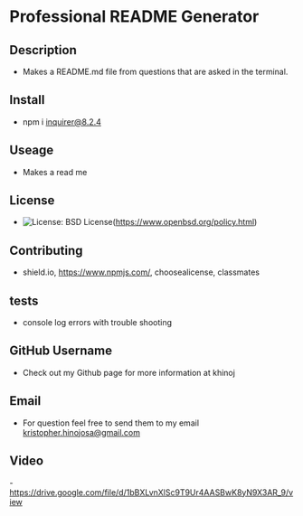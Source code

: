 # Professional README Generator

  ## Description
   - Makes a README.md file from questions that are asked in the terminal.

   ## Install
   - npm i inquirer@8.2.4

   ## Useage
   - Makes a read me

   ## License

   - ![License: BSD License](https://img.shields.io/badge/License-BSD-blueviolet.svg)(https://www.openbsd.org/policy.html)

   ## Contributing
   - shield.io, https://www.npmjs.com/, choosealicense, classmates

   ## tests

   - console log errors with trouble shooting

   ## GitHub Username

   - Check out my Github page for more information at khinoj

   ## Email

  - For question feel free to send them to my email kristopher.hinojosa@gmail.com

  ## Video

  -https://drive.google.com/file/d/1bBXLvnXlSc9T9Ur4AASBwK8yN9X3AR_9/view 

